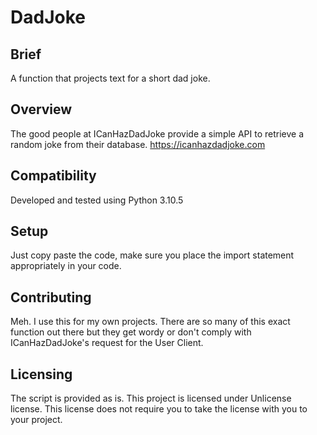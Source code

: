 # DadJoke

## Brief

A function that projects text for a short dad joke.

## Overview

The good people at ICanHazDadJoke provide a simple API to retrieve a random joke from their database.
https://icanhazdadjoke.com

## Compatibility

Developed and tested using Python 3.10.5

## Setup

Just copy paste the code, make sure you place the import statement appropriately in your code.

## Contributing

Meh. I use this for my own projects. There are so many of this exact function out there but they get wordy or don't comply with ICanHazDadJoke's request for the User Client.

## Licensing

The script is provided as is. This project is licensed under Unlicense license. This license does not require you to take the license with you to your project.
